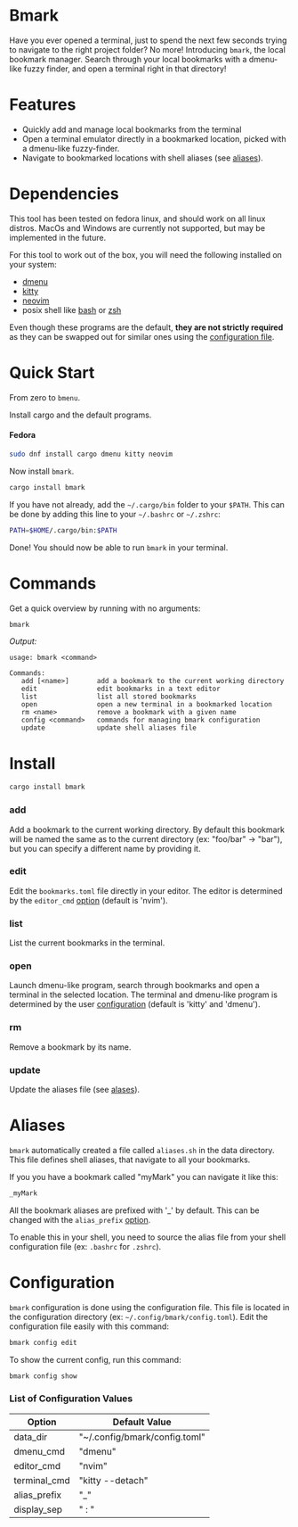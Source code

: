 # Bmark
Have you ever opened a terminal, just to spend the next few seconds trying to navigate to the right project folder? No more! Introducing `bmark`, the local bookmark manager. Search through your local bookmarks with a dmenu-like fuzzy finder, and open a terminal right in that directory!

# Features
- Quickly add and manage local bookmarks from the terminal
- Open a terminal emulator directly in a bookmarked location, picked with a dmenu-like fuzzy-finder.
- Navigate to bookmarked locations with shell aliases (see [aliases](#aliases)).

# Dependencies
This tool has been tested on fedora linux, and should work on all linux distros. MacOs and Windows are currently not supported, but may be implemented in the future.

For this tool to work out of the box, you will need the following installed on your system:
- [dmenu](https://tools.suckless.org/dmenu/)
- [kitty](https://sw.kovidgoyal.net/kitty/)
- [neovim](https://neovim.io/)
- posix shell like [bash](https://www.gnu.org/software/bash/) or [zsh](https://zsh.sourceforge.io/)

Even though these programs are the default, **they are not strictly required** as they can be swapped out for similar ones using the [configuration file](#configuration).

# Quick Start
From zero to `bmenu`.

Install cargo and the default programs.

#### Fedora
```bash
sudo dnf install cargo dmenu kitty neovim
```
Now install `bmark`.
```bash
cargo install bmark
```
If you have not already, add the `~/.cargo/bin` folder to your `$PATH`. This can be done by adding this line to your `~/.bashrc` or `~/.zshrc`:
```bash
PATH=$HOME/.cargo/bin:$PATH
```
Done! You should now be able to run `bmark` in your terminal.

# Commands
Get a quick overview by running with no arguments:
```bash
bmark
```
*Output:*
```
usage: bmark <command>

Commands:
   add [<name>]       add a bookmark to the current working directory
   edit               edit bookmarks in a text editor
   list               list all stored bookmarks
   open               open a new terminal in a bookmarked location
   rm <name>          remove a bookmark with a given name
   config <command>   commands for managing bmark configuration
   update             update shell aliases file
```

# Install
```bash
cargo install bmark
```
### add
Add a bookmark to the current working directory. By default this bookmark will be named the same as to the current directory (ex: "foo/bar" -> "bar"), but you can specify a different name by providing it.

### edit
Edit the `bookmarks.toml` file directly in your editor. The editor is determined by the `editor_cmd` [option](#configuration)  (default is 'nvim').

### list
List the current bookmarks in the terminal.

### open
Launch dmenu-like program, search through bookmarks and open a terminal in the selected location. The terminal and dmenu-like program is determined by the user [configuration](#configuration) (default is 'kitty' and 'dmenu').

### rm
Remove a bookmark by its name.

### update
Update the aliases file (see [alases](#Aliases)). 

# Aliases
`bmark` automatically created a file called `aliases.sh` in the data directory. This file defines shell aliases, that navigate to all your bookmarks.

If you you have a bookmark called "myMark" you can navigate it like this:
```bash
_myMark
```
All the bookmark aliases are prefixed with '_' by default. This can be changed with the `alias_prefix` [option](#configuration). 

To enable this in your shell, you need to source the alias file from your shell configuration file (ex: `.bashrc` for `.zshrc`).

# Configuration
`bmark` configuration is done using the configuration file. This file is located in the configuration directory (ex: `~/.config/bmark/config.toml`). Edit the configuration file easily with this command:
```bash
bmark config edit
```
To show the current config, run this command:
```bash
bmark config show
```

### List of Configuration Values

| Option       | Default Value                   |
| ------------ | ------------------------------- |
| data_dir     | "~/.config/bmark/config.toml"   |
| dmenu_cmd    | "dmenu"                         |
| editor_cmd   | "nvim"                          |
| terminal_cmd | "kitty --detach"                |
| alias_prefix | "_"                             |
| display_sep  | " : "                           |
